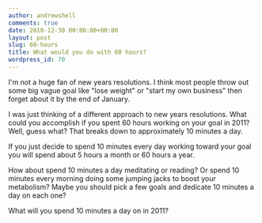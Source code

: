 ```yaml
---
author: andrewshell
comments: true
date: 2010-12-30 00:00:00+00:00
layout: post
slug: 60-hours
title: What would you do with 60 hours?
wordpress_id: 70
---
```


I'm not a huge fan of new years resolutions. I think most people throw out some big vague goal like "lose weight" or "start my own business" then forget about it by the end of January.

I was just thinking of a different approach to new years resolutions. What could you accomplish if you spent 60 hours working on your goal in 2011? Well, guess what? That breaks down to approximately 10 minutes a day.

If you just decide to spend 10 minutes every day working toward your goal you will spend about 5 hours a month or 60 hours a year.

How about spend 10 minutes a day meditating or reading? Or spend 10 minutes every morning doing some jumping jacks to boost your metabolism? Maybe you should pick a few goals and dedicate 10 minutes a day on each one?

What will you spend 10 minutes a day on in 2011?
